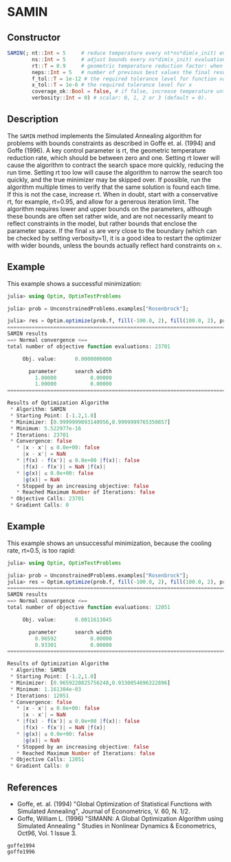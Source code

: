 # SAMIN
## Constructor
```julia
SAMIN(; nt::Int = 5     # reduce temperature every nt*ns*dim(x_init) evaluations
        ns::Int = 5     # adjust bounds every ns*dim(x_init) evaluations
        rt::T = 0.9     # geometric temperature reduction factor: when temp changes, new temp is t=rt*t
        neps::Int = 5   # number of previous best values the final result is compared to
        f_tol::T = 1e-12 # the required tolerance level for function value comparisons
        x_tol::T = 1e-6 # the required tolerance level for x
        coverage_ok::Bool = false, # if false, increase temperature until initial parameter space is covered
        verbosity::Int = 0) # scalar: 0, 1, 2 or 3 (default = 0).
```
## Description
The `SAMIN` method implements the Simulated Annealing algorithm for problems with
bounds constraints as described in Goffe et. al. (1994) and Goffe (1996). A key control
parameter is rt, the geometric temperature reduction rate, which should be between zero
and one. Setting rt lower will cause the algorithm to contract the search space more quickly,
reducing the run time. Setting rt too low will cause the algorithm to narrow the search
too quickly, and the true minimizer may be skipped over. If possible, run the algorithm
multiple times to verify that the same solution is found each time. If this is not the case,
increase rt. When in doubt, start with a conservative rt, for example, rt=0.95, and allow for
a generous iteration limit. The algorithm requires lower and upper bounds on the parameters,
although these bounds are often set rather wide, and are not necessarily meant to reflect
constraints in the model, but rather bounds that enclose the parameter space. If the final
`x`s are very close to the boundary (which can be checked by setting verbosity=1), it is a
good idea to restart the optimizer with wider bounds, unless the bounds actually reflect
hard constraints on `x`.

## Example
This example shows a successful minimization:
```julia
julia> using Optim, OptimTestProblems

julia> prob = UnconstrainedProblems.examples["Rosenbrock"];

julia> res = Optim.optimize(prob.f, fill(-100.0, 2), fill(100.0, 2), prob.initial_x, SAMIN(), Optim.Options(iterations=10^6))
================================================================================
SAMIN results
==> Normal convergence <==
total number of objective function evaluations: 23701

     Obj. value:      0.0000000000

       parameter      search width
         1.00000           0.00000
         1.00000           0.00000
================================================================================

Results of Optimization Algorithm
 * Algorithm: SAMIN
 * Starting Point: [-1.2,1.0]
 * Minimizer: [0.9999999893140956,0.9999999765350857]
 * Minimum: 5.522977e-16
 * Iterations: 23701
 * Convergence: false
   * |x - x'| ≤ 0.0e+00: false
     |x - x'| = NaN
   * |f(x) - f(x')| ≤ 0.0e+00 |f(x)|: false
     |f(x) - f(x')| = NaN |f(x)|
   * |g(x)| ≤ 0.0e+00: false
     |g(x)| = NaN
   * Stopped by an increasing objective: false
   * Reached Maximum Number of Iterations: false
 * Objective Calls: 23701
 * Gradient Calls: 0
```
## Example
This example shows an unsuccessful minimization, because the cooling rate,
rt=0.5, is too rapid:
```julia
julia> using Optim, OptimTestProblems

julia> prob = UnconstrainedProblems.examples["Rosenbrock"];
julia> res = Optim.optimize(prob.f, fill(-100.0, 2), fill(100.0, 2), prob.initial_x, SAMIN(rt=0.5), Optim.Options(iterations=10^6))
================================================================================
SAMIN results
==> Normal convergence <==
total number of objective function evaluations: 12051

     Obj. value:      0.0011613045

       parameter      search width
         0.96592           0.00000
         0.93301           0.00000
================================================================================

Results of Optimization Algorithm
 * Algorithm: SAMIN
 * Starting Point: [-1.2,1.0]
 * Minimizer: [0.9659220825756248,0.9330054696322896]
 * Minimum: 1.161304e-03
 * Iterations: 12051
 * Convergence: false
   * |x - x'| ≤ 0.0e+00: false
     |x - x'| = NaN
   * |f(x) - f(x')| ≤ 0.0e+00 |f(x)|: false
     |f(x) - f(x')| = NaN |f(x)|
   * |g(x)| ≤ 0.0e+00: false
     |g(x)| = NaN
   * Stopped by an increasing objective: false
   * Reached Maximum Number of Iterations: false
 * Objective Calls: 12051
 * Gradient Calls: 0

```

## References
 - Goffe, et. al. (1994) "Global Optimization of Statistical Functions with Simulated Annealing", Journal of Econometrics, V. 60, N. 1/2.
 - Goffe, William L. (1996) "SIMANN: A Global Optimization Algorithm using Simulated Annealing " Studies in Nonlinear Dynamics & Econometrics, Oct96, Vol. 1 Issue 3.

```@bibliography
goffe1994
goffe1996
```
